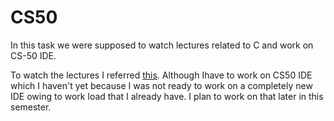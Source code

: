 # **CS50**

In this task we were supposed to watch lectures related to C and work on CS-50 IDE.

To watch the lectures I referred [this](http://cs50.tv/2017/fall/#about,lectures).  Although Ihave to work on CS50 IDE which I haven't yet because I was not ready to work on a completely new IDE owing to work load that I already have. I plan to work on that later in this semester.
